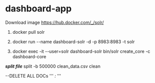 # dashboard-app

Download image https://hub.docker.com/_/solr/

1. docker pull solr

2. docker run --name dashboard-solr -d -p 8983:8983 -t solr

3. docker exec -it --user=solr dashboard-solr bin/solr create_core -c dashboard-core

***split file***
split -b 500000 clean_data.csv clean

--DELETE ALL DOCs
'''
<delete>
<query>*:*</query>
</delete>
'''
